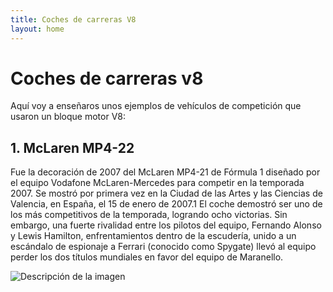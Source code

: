 ```yaml
---
title: Coches de carreras V8 
layout: home
---
```

# Coches de carreras v8

Aquí voy a enseñaros unos ejemplos de vehículos de competición que usaron un bloque motor V8:

## 1. McLaren MP4-22

Fue la decoración de 2007 del McLaren MP4-21 de Fórmula 1 diseñado por el equipo Vodafone McLaren-Mercedes para competir en la temporada 2007. Se mostró por primera vez en la Ciudad de las Artes y las Ciencias de Valencia, en España, el 15 de enero de 2007.1​ El coche demostró ser uno de los más competitivos de la temporada, logrando ocho victorias. Sin embargo, una fuerte rivalidad entre los pilotos del equipo, Fernando Alonso y Lewis Hamilton, enfrentamientos dentro de la escudería, unido a un escándalo de espionaje a Ferrari (conocido como Spygate) llevó al equipo perder los dos títulos mundiales en favor del equipo de Maranello.

<image src="https://static.wikia.nocookie.net/racing-cars/images/6/66/Lewis_Hamilton_2007_Britain_3.jpg/revision/latest?cb=20210920144806" alt="Descripción de la imagen">
